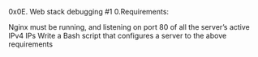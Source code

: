 0x0E. Web stack debugging #1
0.Requirements:

Nginx must be running, and listening on port 80 of all the server’s active IPv4 IPs
Write a Bash script that configures a server to the above requirements
